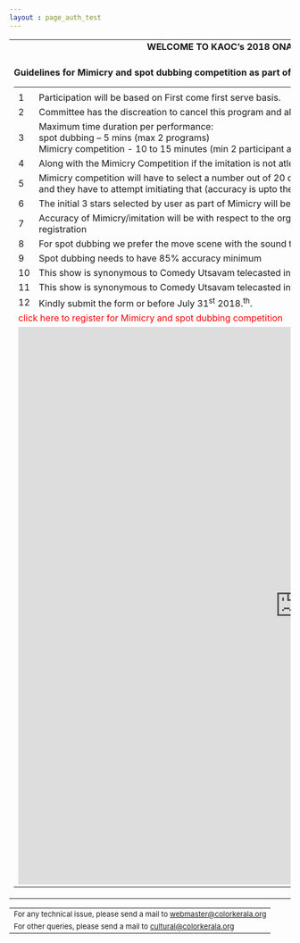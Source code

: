 ```yaml
---
layout : page_auth_test
---
```



<script src="https://ajax.googleapis.com/ajax/libs/jquery/3.2.1/jquery.min.js"></script>
<script>
$(document).ready(function() {
$("#mcsd_pgm").hide();
$("#mcsd_enb").click(function(){$("#mcsd_pgm").toggle("slow");});
}
)	
</script>


<table id="main table" align="center" style="border:0" onLoad="resetAll()">
	<tr style="border:0;background:transparent"><td style="border:0;background:transparent">
	<strong> <center>WELCOME TO KAOC’s 2018 ONAM EVENT REGISTRATION PORTAL. &nbsp; </center></strong><br/>
	</td></tr>
	<tr style="border:0;background:transparent"><td style="border:0;background:transparent">
	<strong> <left>Guidelines for Mimicry and spot dubbing competition as part of Onam 2018 &nbsp; </left></strong><br/>
	<table id="Onam_reg" align="left" style="border:0">
		<tr style="border:0;background:transparent"><td style="border:0;background:transparent">
		<tr style="border:0;background:transparent"><td style="border:0;background:transparent">1</td><td style="border:0;background:transparent">Participation will be based on <bold>First come first serve basis</bold>. </td></tr>
		<tr style="border:0;background:transparent"><td style="border:0;background:transparent">2</td><td style="border:0;background:transparent"> Committee has the discreation to cancel this program and also make changes required </td></tr>
		<tr style="border:0;background:transparent"><td style="border:0;background:transparent">3</td><td style="border:0;background:transparent"> Maximum time duration per performance: <br/>
		spot dubbing – 5 mins (max 2 programs) <br/>
		Mimicry competition - 10 to 15 minutes (min 2 participant at a time and upto 5 participants at a time). </td></tr>
		<tr style="border:0;background:transparent"><td style="border:0;background:transparent">4</td><td style="border:0;background:transparent"> Along with the Mimicry Competition if the imitation is not atleast 90% accuracy then there is chance of Troll Audio played </td></tr>
		<tr style="border:0;background:transparent"><td style="border:0;background:transparent">5</td><td style="border:0;background:transparent"> Mimicry competition will have to select a number out of 20 displayed on the screen and it can or cannot be a star of their choice and they have to attempt imitiating that (accuracy is upto the contestent) </td></tr>
		<tr style="border:0;background:transparent"><td style="border:0;background:transparent">6</td><td style="border:0;background:transparent"> The initial 3 stars selected by user as part of Mimicry will be hidden on those 20 numbers  </td></tr>
    <tr style="border:0;background:transparent"><td style="border:0;background:transparent">7</td><td style="border:0;background:transparent"> Accuracy of Mimicry/imitation will be with respect to the orginal track of the movie scene that will be provided by user as part of registration</td></tr>
    <tr style="border:0;background:transparent"><td style="border:0;background:transparent">8</td><td style="border:0;background:transparent">For spot dubbing we prefer the move scene with the sound taken off for the actor that you are willing to do the dubbing</td></tr>
    <tr style="border:0;background:transparent"><td style="border:0;background:transparent">9</td><td style="border:0;background:transparent">Spot dubbing needs to have 85% accuracy minimum</td></tr>
    <tr style="border:0;background:transparent"><td style="border:0;background:transparent">10</td><td style="border:0;background:transparent">This show is synonymous to Comedy Utsavam telecasted in Flower's channel</td></tr>
    <tr style="border:0;background:transparent"><td style="border:0;background:transparent">11</td><td style="border:0;background:transparent">This show is synonymous to Comedy Utsavam telecasted in Flower's channel</td></tr>
    <tr style="border:0;background:transparent"><td style="border:0;background:transparent">12</td><td style="border:0;background:transparent"> Kindly submit the form or before July 31<sup>st</sup> 2018.<sup>th</sup>.  </td></tr>
		<tr style="border:0;background:transparent"><td style="border:0;background:transparent" colspan="2"> <div id="mcsd_enb"> <font style="color:red">click here to register for Mimicry and spot dubbing competition</font> </div></td></tr>
		<tr style="border:0;background:transparent"><td style="border:0;background:transparent" colspan="2">  <div id="mcsd_pgm"><iframe src="https://goo.gl/forms/3HcMpoAd0KneKcGN2" width="999" height="999" frameborder="0" marginheight="0" marginwidth="0">Loading...</iframe></div></td></tr>		
	</table>
	</td></tr>
</table>
<table>
  <tr style="border:0;background:transparent">
   <td style="border:0"> <font size="2"> For any technical issue, please send a mail to <u> webmaster@colorkerala.org </u></font></td></tr>
  <tr style="border:0;background:transparent">
    <td style="border:0">  <font size="2">For other queries, please send a mail to <u> cultural@colorkerala.org</u> </font></td></tr>
  </table>
